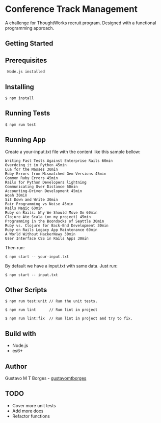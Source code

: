 # Conference Track Management

A challenge for ThoughtWorks recruit program. Designed with a functional programming approach.

## Getting Started

## Prerequisites

```
 Node.js installed
 ```

## Installing

```
$ npm install
```

## Running Tests

```
$ npm run test
```

## Running App

Create a your-input.txt file with the content like this sample bellow:

```
Writing Fast Tests Against Enterprise Rails 60min
Overdoing it in Python 45min
Lua for the Masses 30min
Ruby Errors from Mismatched Gem Versions 45min
Common Ruby Errors 45min
Rails for Python Developers lightning
Communicating Over Distance 60min
Accounting-Driven Development 45min
Woah 30min
Sit Down and Write 30min
Pair Programming vs Noise 45min
Rails Magic 60min
Ruby on Rails: Why We Should Move On 60min
Clojure Ate Scala (on my project) 45min
Programming in the Boondocks of Seattle 30min
Ruby vs. Clojure for Back-End Development 30min
Ruby on Rails Legacy App Maintenance 60min
A World Without HackerNews 30min
User Interface CSS in Rails Apps 30min
```

Then run:

```
$ npm start -- your-input.txt
```

By default we have a input.txt with same data. Just run:

```
$ npm start -- input.txt
```

## Other Scripts

```
$ npm run test:unit	// Run the unit tests.

$ npm run lint		// Run lint in project

$ npm run lint:fix	// Run lint in project and try to fix.
```

## Build with

- Node.js
- es6+

## Author

Gustavo M T Borges - [gustavomtborges](https://github.com/gustavomtborges)

## TODO

- Cover more unit tests
- Add more docs
- Refactor functions
